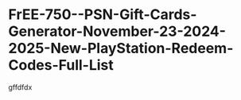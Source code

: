 # FrEE-750--PSN-Gift-Cards-Generator-November-23-2024-2025-New-PlayStation-Redeem-Codes-Full-List
gffdfdx
